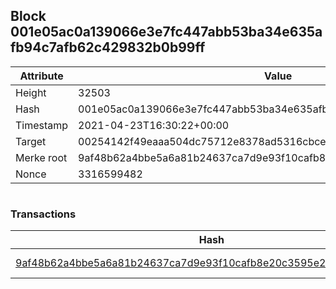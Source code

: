 ## Block 001e05ac0a139066e3e7fc447abb53ba34e635afb94c7afb62c429832b0b99ff

Attribute | Value
--- | ---
Height | 32503
Hash | 001e05ac0a139066e3e7fc447abb53ba34e635afb94c7afb62c429832b0b99ff
Timestamp | 2021-04-23T16:30:22+00:00
Target | 00254142f49eaaa504dc75712e8378ad5316cbcead634704b3734b6271167cc4
Merke root | 9af48b62a4bbe5a6a81b24637ca7d9e93f10cafb8e20c3595e2cc001099e6451
Nonce | 3316599482

```

```

### Transactions

Hash | Amount
--- | ---
[9af48b62a4bbe5a6a81b24637ca7d9e93f10cafb8e20c3595e2cc001099e6451](9af48b62a4bbe5a6a81b24637ca7d9e93f10cafb8e20c3595e2cc001099e6451.md) | 10.00000000 SKEPTI 
